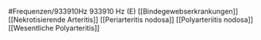 #Frequenzen/933910Hz
933910 Hz (E)
[[Bindegewebserkrankungen]]
[[Nekrotisierende Arteritis]]
[[Periarteritis nodosa]]
[[Polyarteriitis nodosa]]
[[Wesentliche Polyarteritis]]